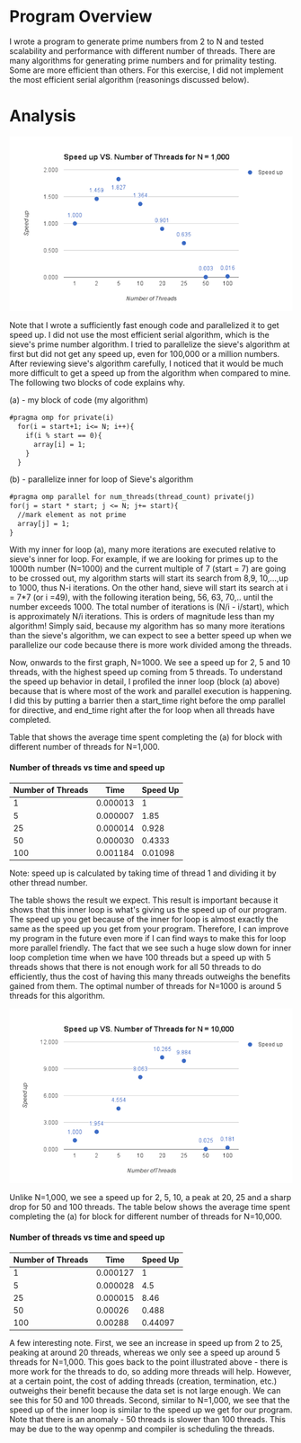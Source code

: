 # Program Overview

I wrote a program to generate prime numbers from 2 to N and tested scalability and performance with different number of threads. There are many algorithms for generating prime numbers and for primality testing. Some are more efficient than others. For this exercise, I did not implement the most efficient serial algorithm (reasonings discussed below).

# Analysis

![omp1](omp1.png)

Note that I wrote a sufficiently fast enough code and parallelized it to get speed up. I did not use the most efficient serial algorithm, which is the sieve's prime number algorithm. I tried to parallelize the sieve's algorithm at first but did not get any speed up, even for 100,000 or a million numbers. After reviewing sieve's algorithm carefully, I noticed that it would be much more difficult to get a speed up from the algorithm when compared to mine. The following two blocks of code explains why.

(a) - my block of code (my algorithm)
```
#pragma omp for private(i)
  for(i = start+1; i<= N; i++){
    if(i % start == 0){
      array[i] = 1;
    }
  }
```

(b) - parallelize inner for loop of Sieve's algorithm
```
#pragma omp parallel for num_threads(thread_count) private(j)
for(j = start * start; j <= N; j+= start){
  //mark element as not prime
  array[j] = 1;
}
```
With my inner for loop (a), many more iterations are executed relative to sieve's inner for loop. For example, if we are looking for primes up to the 1000th number (N=1000) and the current multiple of 7 (start = 7) are going to be crossed out, my algorithm starts will start its search from 8,9, 10,...,up to 1000, thus N-i iterations. On the other hand, sieve will start its search at i = 7*7 (or i =49), with the following iteration being, 56, 63, 70,.. until the number exceeds 1000. The total number of iterations is (N/i - i/start), which is approximately N/i iterations. This is orders of magnitude less than my algorithm! Simply said, because my algorithm has so many more iterations than the sieve's algorithm, we can expect to see a better speed up when we parallelize our code because there is more work divided among the threads.

Now, onwards to the first graph, N=1000. We see a speed up for 2, 5 and 10 threads, with the highest speed up coming from 5 threads. To understand the speed up behavior in detail, I profiled the inner loop (block (a) above) because that is where most of the work and parallel execution is happening. I did this by putting a barrier then a start_time right before the omp parallel for directive, and end_time right after the for loop when all threads have completed.

Table that shows the average time spent completing the (a) for block with different number of threads for N=1,000.

#### Number of threads vs time and speed up
| Number of Threads | Time | Speed Up  |
| ------------- | ------------- | ------------- |
|  1  | 0.000013 | 1 |
|    5  | 0.000007 | 1.85|
| 25 | 	0.000014 | 0.928 |
| 50| 0.000030 | 	0.4333 | 	
| 100| 0.001184 | 0.01098 | 	

Note: speed up is calculated by taking time of thread 1 and dividing it by other thread number.

The table shows the result we expect. This result is important because it shows that this inner loop is what's giving us the speed up of our program. The speed up you get because of the inner for loop is almost exactly the same as the speed up you get from your program. Therefore, I can improve my program in the future even more if I can find ways to make this for loop more parallel friendly. The fact that we see such a huge slow down for inner loop completion time when we have 100 threads but a speed up with 5 threads shows that there is not enough work for all 50 threads to do efficiently, thus the cost of having this many threads outweighs the benefits gained from them. The optimal number of threads for N=1000 is around 5 threads for this algorithm.

![omp2](omp2.png)

Unlike N=1,000, we see a speed up for 2, 5, 10, a peak at 20, 25 and a sharp drop for 50 and 100 threads. The table below shows the average time spent completing the (a) for block for different number of threads for N=10,000.

#### Number of threads vs time and speed up
| Number of Threads | Time | Speed Up  |
| ------------- | ------------- | ------------- |
|  1  | 0.000127 | 1 |
|    5  | 0.000028 | 4.5 |
| 25 | 0.000015 | 8.46 |
| 50| 0.00026 | 	0.488 | 	
| 100| 0.00288 | 0.44097 | 	

A few interesting note. First, we see an increase in speed up from 2 to 25, peaking at around 20 threads, whereas we only see a speed up around 5 threads for N=1,000. This goes back to the point illustrated above - there is more work for the threads to do, so adding more threads will help. However, at a certain point, the cost of adding threads (creation, termination, etc.) outweighs their benefit because the data set is not large enough. We can see this for 50 and 100 threads. Second, similar to N=1,000, we see that the speed up of the inner loop is similar to the speed up we get for our program. Note that there is an anomaly - 50 threads is slower than 100 threads. This may be due to the way openmp and compiler is scheduling the threads.
